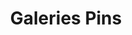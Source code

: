 ---
title: "Galeries Pins"
url: /malgrat-de-mar/galeries-pins-passeig-maritim/
shop: centro comercial
---